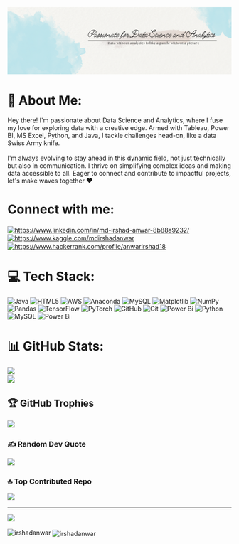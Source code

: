 ![logo](https://github.com/Irshadanwar/Irshadanwar/blob/main/Github%20Banner.png)

# 💫 About Me:
Hey there! I'm passionate about Data Science and Analytics, where I fuse my love for exploring data with a creative edge. Armed with Tableau, Power BI, MS Excel, Python, and Java, I tackle challenges head-on, like a data Swiss Army knife.<br><br>I'm always evolving to stay ahead in this dynamic field, not just technically but also in communication. I thrive on simplifying complex ideas and making data accessible to all. Eager to connect and contribute to impactful projects, let's make waves together ❤️

<h1 align="left">Connect with me:</h1>
<p align="left">
<a href="https://linkedin.com/in/https://www.linkedin.com/in/md-irshad-anwar-8b88a9232/" target="blank"><img align="center" src="https://raw.githubusercontent.com/rahuldkjain/github-profile-readme-generator/master/src/images/icons/Social/linked-in-alt.svg" alt="https://www.linkedin.com/in/md-irshad-anwar-8b88a9232/" height="30" width="40" /></a>
<a href="https://kaggle.com/https://www.kaggle.com/mdirshadanwar" target="blank"><img align="center" src="https://raw.githubusercontent.com/rahuldkjain/github-profile-readme-generator/master/src/images/icons/Social/kaggle.svg" alt="https://www.kaggle.com/mdirshadanwar" height="30" width="40" /></a>
<a href="https://www.hackerrank.com/https://www.hackerrank.com/profile/anwarirshad18" target="blank"><img align="center" src="https://raw.githubusercontent.com/rahuldkjain/github-profile-readme-generator/master/src/images/icons/Social/hackerrank.svg" alt="https://www.hackerrank.com/profile/anwarirshad18" height="30" width="40" /></a>
</p>




# 💻 Tech Stack:
![Java](https://img.shields.io/badge/java-%23ED8B00.svg?style=for-the-badge&logo=openjdk&logoColor=white) ![HTML5](https://img.shields.io/badge/html5-%23E34F26.svg?style=for-the-badge&logo=html5&logoColor=white) ![AWS](https://img.shields.io/badge/AWS-%23FF9900.svg?style=for-the-badge&logo=amazon-aws&logoColor=white) ![Anaconda](https://img.shields.io/badge/Anaconda-%2344A833.svg?style=for-the-badge&logo=anaconda&logoColor=white) ![MySQL](https://img.shields.io/badge/mysql-4479A1.svg?style=for-the-badge&logo=mysql&logoColor=white) ![Matplotlib](https://img.shields.io/badge/Matplotlib-%23ffffff.svg?style=for-the-badge&logo=Matplotlib&logoColor=black) ![NumPy](https://img.shields.io/badge/numpy-%23013243.svg?style=for-the-badge&logo=numpy&logoColor=white) ![Pandas](https://img.shields.io/badge/pandas-%23150458.svg?style=for-the-badge&logo=pandas&logoColor=white) ![TensorFlow](https://img.shields.io/badge/TensorFlow-%23FF6F00.svg?style=for-the-badge&logo=TensorFlow&logoColor=white) ![PyTorch](https://img.shields.io/badge/PyTorch-%23EE4C2C.svg?style=for-the-badge&logo=PyTorch&logoColor=white) ![GitHub](https://img.shields.io/badge/github-%23121011.svg?style=for-the-badge&logo=github&logoColor=white) ![Git](https://img.shields.io/badge/git-%23F05033.svg?style=for-the-badge&logo=git&logoColor=white) ![Power Bi](https://img.shields.io/badge/power_bi-F2C811?style=for-the-badge&logo=powerbi&logoColor=black) ![Python](https://img.shields.io/badge/python-3670A0?style=for-the-badge&logo=python&logoColor=ffdd54) ![MySQL](https://img.shields.io/badge/mysql-4479A1.svg?style=for-the-badge&logo=mysql&logoColor=white) ![Power Bi](https://img.shields.io/badge/power_bi-F2C811?style=for-the-badge&logo=powerbi&logoColor=black)

# 📊 GitHub Stats:
![](https://github-readme-streak-stats.herokuapp.com/?user=Irshadanwar&theme=dark&hide_border=false)<br/>
![](https://github-readme-stats.vercel.app/api/top-langs/?username=Irshadanwar&theme=dark&hide_border=false&include_all_commits=true&count_private=false&layout=compact)

## 🏆 GitHub Trophies
![](https://github-profile-trophy.vercel.app/?username=Irshadanwar&theme=radical&no-frame=false&no-bg=true&margin-w=4)

### ✍️ Random Dev Quote
![](https://quotes-github-readme.vercel.app/api?type=horizontal&theme=radical)

### 🔝 Top Contributed Repo
![](https://github-contributor-stats.vercel.app/api?username=Irshadanwar&limit=5&theme=dark&combine_all_yearly_contributions=true)


---
[![](https://visitcount.itsvg.in/api?id=Irshadanwar&icon=0&color=0)](https://visitcount.itsvg.in)

<p><img align="left" src="https://github-readme-stats.vercel.app/api/top-langs?username=irshadanwar&show_icons=true&locale=en&layout=compact" alt="irshadanwar" /></p>

<p>&nbsp;<img align="center" src="https://github-readme-stats.vercel.app/api?username=irshadanwar&show_icons=true&locale=en" alt="irshadanwar" /></p>

<meta name="google-site-verification" content="HaTceiTynQkH4l9TKg28es-MmrKlopIKmuc5uaVi8gM" />


